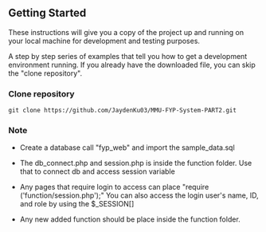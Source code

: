 ## Getting Started

These instructions will give you a copy of the project up and running on
your local machine for development and testing purposes. 

A step by step series of examples that tell you how to get a development
environment running. If you already have the downloaded file, you can skip
the "clone repository".

### Clone repository 

    git clone https://github.com/JaydenKu03/MMU-FYP-System-PART2.git


### Note
- Create a database call "fyp_web" and import the sample_data.sql

- The db_connect.php and session.php is inside the function folder. Use that to connect db and access session variable

- Any pages that require login to access can place "require ('function/session.php');" You can also access
  the login user's name, ID, and role by using the $_SESSION[]

- Any new added function should be place inside the function folder.

